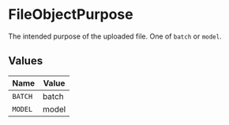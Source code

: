 # FileObjectPurpose

The intended purpose of the uploaded file. One of `batch` or `model`.


## Values

| Name    | Value   |
| ------- | ------- |
| `BATCH` | batch   |
| `MODEL` | model   |